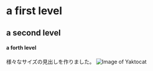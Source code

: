 # a first level
## a second level
#### a forth level
様々なサイズの見出しを作りました。
![Image of Yaktocat](https://octodex.github.com/images/yaktocat.png)
